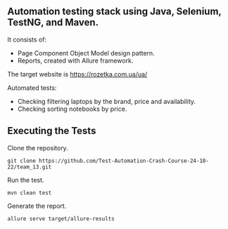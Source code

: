 ## Automation testing stack using Java, Selenium, TestNG, and Maven.

It consists of:

  - Page Component Object Model design pattern.
  - Reports, created with Allure framework.

The target website is https://rozetka.com.ua/ua/

Automated tests:

 - Checking filtering laptops by the brand, price and availability.
 - Checking sorting notebooks by price.

## Executing the Tests
Clone the repository.
```
git clone https://github.com/Test-Automation-Crash-Course-24-10-22/team_13.git
```
Run the test.
```
mvn clean test
```
Generate the report.
```
allure serve target/allure-results
```
